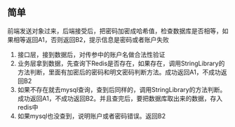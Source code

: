## 简单

前端发送对象过来，后端接受后，把密码加密成哈希值，检查数据库是否相等，如果相等返回A1，否则返回B2，提示信息是密码或者账户失败

1. 接口层，接到数据后，对传参中的账户名做合法性验证
2. 业务层拿到数据，先查询下Redis是否存在，如果存在，调用StringLibrary的方法判断，里面有加密后的密码和明文密码判断方法。成功返回A1，不成功返回B2
3. 如果不存在就去mysql查询，查到后同样的，调用StringLibrary的方法判断。成功返回A1，不成功返回B2。并且查完后，要把数据库取出来的数据，存入redis中
4. 如果mysql也没查到，说明账户或者密码错误。返回B2
